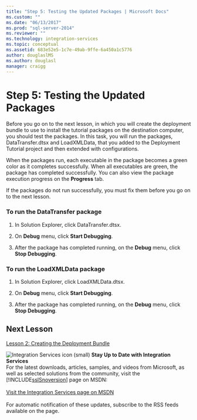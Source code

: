 ```yaml
---
title: "Step 5: Testing the Updated Packages | Microsoft Docs"
ms.custom: ""
ms.date: "06/13/2017"
ms.prod: "sql-server-2014"
ms.reviewer: ""
ms.technology: integration-services
ms.topic: conceptual
ms.assetid: 683e52e5-1c7e-49ab-9ffe-6a450a1c5776
author: douglaslMS
ms.author: douglasl
manager: craigg
---
```

# Step 5: Testing the Updated Packages
  Before you go on to the next lesson, in which you will create the deployment bundle to use to install the tutorial packages on the destination computer, you should test the packages. In this task, you will run the packages, DataTransfer.dtsx and LoadXMLData, that you added to the Deployment Tutorial project and then extended with configurations.  
  
 When the packages run, each executable in the package becomes a green color as it completes successfully. When all executables are green, the package has completed successfully. You can also view the package execution progress on the **Progress** tab.  
  
 If the packages do not run successfully, you must fix them before you go on to the next lesson.  
  
### To run the DataTransfer package  
  
1.  In Solution Explorer, click DataTransfer.dtsx.  
  
2.  On **Debug** menu, click **Start Debugging**.  
  
3.  After the package has completed running, on the **Debug** menu, click **Stop Debugging**.  
  
### To run the LoadXMLData package  
  
1.  In Solution Explorer, click LoadXMLData.dtsx.  
  
2.  On **Debug** menu, click **Start Debugging**.  
  
3.  After the package has completed running, on the **Debug** menu, click **Stop Debugging**.  
  
## Next Lesson  
 [Lesson 2: Creating the Deployment Bundle](../integration-services/lesson-2-create-the-deployment-bundle-in-ssis.md)  
  
![Integration Services icon (small)](media/dts-16.gif "Integration Services icon (small)")  **Stay Up to Date with Integration Services**<br /> For the latest downloads, articles, samples, and videos from Microsoft, as well as selected solutions from the community, visit the [!INCLUDE[ssISnoversion](../includes/ssisnoversion-md.md)] page on MSDN:<br /><br /> [Visit the Integration Services page on MSDN](https://go.microsoft.com/fwlink/?LinkId=136655)<br /><br /> For automatic notification of these updates, subscribe to the RSS feeds available on the page.  
  
  
